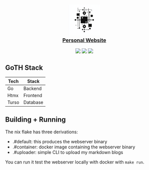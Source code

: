 <h3 align="center">
    <img 
        src="https://raw.githubusercontent.com/ethanthoma/personal-website/main/static/favicon/android-chrome-512x512.png" 
        width="100"
        alt="Logo"/>
    <br/>
    <a href="https://www.ethanthoma.com/">Personal Website</a>
</h3>

<p align="center">
    <img src="https://img.shields.io/github/last-commit/ethanthoma/personal-website/main?style=for-the-badge&labelColor=%231f1d2e&color=%23c4a7e7">
    <img src="https://img.shields.io/github/actions/workflow/status/ethanthoma/personal-website/docker.yml?style=for-the-badge&labelColor=%231f1d2e&color=%239ccfd8">
    <img src="https://img.shields.io/github/languages/count/ethanthoma/personal-website?style=for-the-badge&labelColor=%231f1d2e&color=%23ebbcba">
</p>


## GoTH Stack

| Tech  | Stack    |
|-------|----------|
| Go    | Backend  |
| Htmx  | Frontend |
| Turso | Database |

## Building + Running

The nix flake has three derivations:
- .#default: this produces the webserver binary
- .#container: docker image containing the webserver binary
- .#uploader: simple CLI to upload my markdown blogs

You can run it test the webserver locally with docker with `make run`. 
